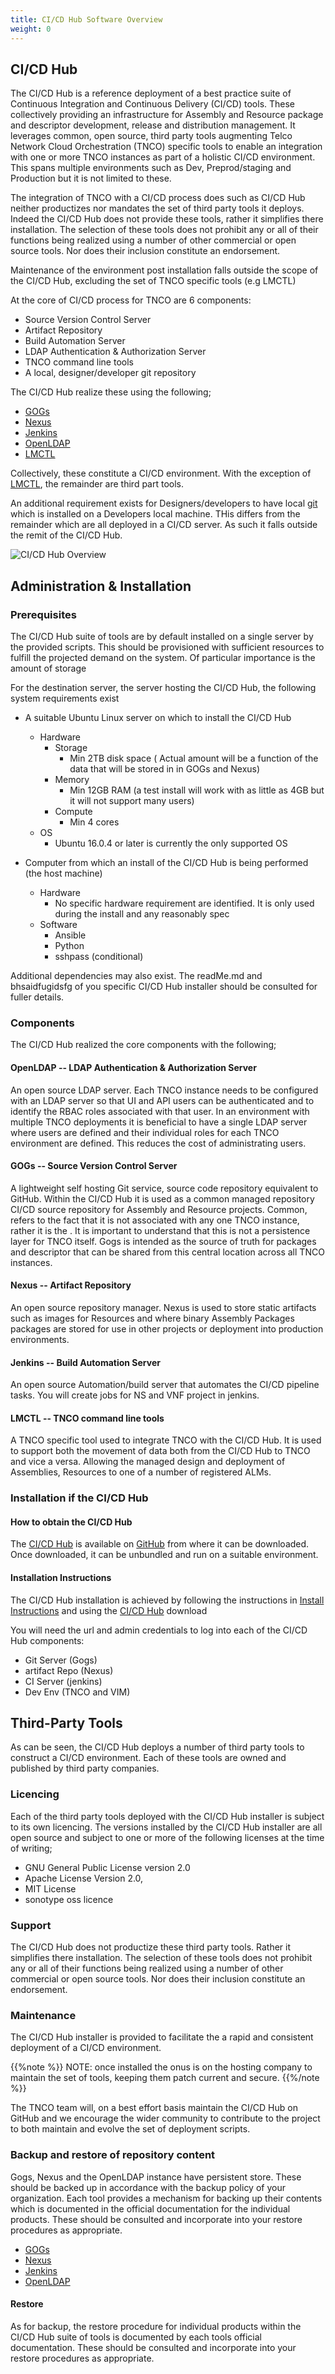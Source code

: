 ```yaml
---
title: CI/CD Hub Software Overview
weight: 0
---
```


## CI/CD Hub

The CI/CD Hub is a reference deployment of a best practice suite of Continuous Integration and Continuous Delivery (CI/CD) tools. These collectively providing an infrastructure for Assembly and Resource package and descriptor development, release and distribution management. It leverages common, open source, third party tools augmenting Telco Network Cloud Orchestration (TNCO) specific tools to enable an integration with one or more TNCO instances as part of a holistic CI/CD environment. This spans multiple environments such as Dev, Preprod/staging and Production but it is not limited to these.

The integration of TNCO with a CI/CD process does such as CI/CD Hub neither productizes nor mandates the set of third party tools it deploys. Indeed the CI/CD Hub does not provide these tools, rather it simplifies there installation. The selection of these tools does not prohibit any or all of their functions being realized using a number of other commercial or open source tools. Nor does their inclusion constitute an endorsement.

Maintenance of the environment post installation falls outside the scope of the CI/CD Hub, excluding the set of TNCO specific tools (e.g LMCTL)

At the core of CI/CD process for TNCO are 6 components:

  * Source Version Control Server
  * Artifact Repository 
  * Build Automation Server
  * LDAP Authentication & Authorization Server
  * TNCO command line tools
  * A local, designer/developer git repository 

The CI/CD Hub realize these using the following;

  * [GOGs](https://gogs.io)
  * [Nexus](https://www.sonatype.com/nexus-repository-sonatype)
  * [Jenkins](https://jenkins.io)
  * [OpenLDAP](https://www.openldap.org)
  * [LMCTL](https://pypi.org/project/lmctl)


Collectively, these constitute a CI/CD environment. With the exception of [LMCTL](https://pypi.org/project/lmctl/2.0.4), the remainder are third part tools.

An additional requirement exists for Designers/developers to have local [git](https://git-scm.com) which is installed on a Developers local machine. THis differs from the remainder which are all deployed in a CI/CD server. As such it falls outside the remit of the CI/CD Hub. 

![CI/CD Hub Overview](/images/user-guides/cicd/software/overview.png "CICDHub Overview")

## Administration & Installation
### Prerequisites

The CI/CD Hub suite of tools are by default installed on a single server by the provided scripts. This should be provisioned with sufficient resources to fulfill the projected demand on the system. Of particular importance is the amount of storage

For the destination server, the server hosting the CI/CD Hub, the following system requirements exist

* A suitable Ubuntu Linux server on which to install the CI/CD Hub
  * Hardware
    * Storage
      * Min 2TB disk space ( Actual amount will be a function of the data that will be stored in in GOGs and Nexus)
    * Memory
      * Min 12GB RAM (a test install will work with as little as 4GB but it will not support many users)
    * Compute
      * Min 4 cores
  * OS
    * Ubuntu 16.0.4 or later is currently the only supported OS
  
* Computer from which an install of the CI/CD Hub is being performed (the host machine)
  * Hardware
     * No specific hardware requirement are identified. It is only used during the install and any reasonably spec
  * Software
    * Ansible
    * Python
    * sshpass (conditional)

Additional dependencies may also exist. The readMe.md and bhsaidfugidsfg of you specific CI/CD Hub installer should be consulted for fuller details.

### Components

The CI/CD Hub realized the core components with the following;

#### OpenLDAP -- LDAP Authentication & Authorization Server
An open source LDAP server. Each TNCO instance needs to be configured with an LDAP server so that UI and API users can be authenticated and to identify the RBAC roles associated with that user. In an environment with multiple TNCO deployments it is beneficial to have a single LDAP server where users are defined and their individual roles for each TNCO environment are defined. This reduces the cost of administrating users. 

#### GOGs -- Source Version Control Server
A lightweight self hosting Git service, source code repository equivalent to GitHub. Within the CI/CD Hub it is used as a common managed repository CI/CD source repository for Assembly and Resource projects. Common, refers to the fact that it is not associated with any one TNCO instance, rather it is the . It is important to understand that this is not a persistence layer for TNCO itself. Gogs is intended as the source of truth for packages and descriptor that can be shared from this central location across all TNCO instances.

#### Nexus -- Artifact Repository
An open source repository manager. Nexus is used to store static artifacts such as images for Resources and where binary Assembly Packages packages are stored for use in other projects or deployment into production environments.

#### Jenkins -- Build Automation Server
An open source Automation/build server  that automates the CI/CD pipeline tasks. You will create jobs for NS and VNF project in jenkins.

#### LMCTL -- TNCO command line tools
A TNCO specific tool used to integrate TNCO with the CI/CD Hub. It is used to support both the movement of data both from the CI/CD Hub to TNCO and vice a versa. Allowing the managed design and  deployment of Assemblies, Resources to one of a number of registered ALMs. 

### Installation if the CI/CD Hub
#### How to obtain the CI/CD Hub
The [CI/CD Hub](https://github.com/accanto-systems/lm-cicdhub) is available on [GitHub](https://github.com/accanto-systems/lm-cicdhub) from where it can be downloaded. Once downloaded, it can be unbundled and run on a suitable environment.

#### Installation Instructions
The CI/CD Hub installation is achieved by following the instructions in [Install Instructions](/installation/cicdhub/cicd-hub-start/) and using the [CI/CD Hub](https://github.com/accanto-systems/lm-cicdhub) download

You will need the url and admin credentials to log into each of the CI/CD Hub components:

  * Git Server (Gogs)
  * artifact Repo (Nexus)
  * CI Server (jenkins)
  * Dev Env (TNCO and VIM)
  
## Third-Party Tools
As can be seen, the CI/CD Hub deploys a number of third party tools to construct a CI/CD environment. Each of these tools are owned and published by third party companies.

### Licencing
Each of the third party tools deployed with the CI/CD Hub installer is subject to its own licencing. The versions installed by the CI/CD Hub installer are all open source and subject to one or more of the following licenses at the time of writing;

* GNU General Public License version 2.0
* Apache License Version 2.0,
* MIT License
* sonotype oss licence

### Support
The CI/CD Hub does not productize these third party tools. Rather it simplifies there installation. The selection of these tools does not prohibit any or all of their functions being realized using a number of other commercial or open source tools. Nor does their inclusion constitute an endorsement. 

### Maintenance

The CI/CD Hub installer is provided to facilitate the a rapid and consistent deployment of a CI/CD environment. 

{{%note %}}
NOTE: once installed the onus is on the hosting company to maintain the set of tools, keeping them patch current and secure.
{{%/note %}}

The TNCO team will, on a best effort basis maintain the CI/CD Hub on GitHub and we encourage the wider community to contribute to the project to both maintain and evolve the set of deployment scripts. 


### Backup and restore of repository content
Gogs, Nexus and the OpenLDAP instance have persistent store. These should be backed up in accordance with the backup policy of your organization. Each tool provides a mechanism for backing up their contents which is documented in the official documentation for the individual products. These should be consulted and incorporate into your restore procedures as appropriate.

  * [GOGs](https://gogs.io)
  * [Nexus](https://www.sonatype.com/nexus-repository-sonatype)
  * [Jenkins](https://jenkins.io)
  * [OpenLDAP](https://www.openldap.org)
  
#### Restore
As for backup, the restore procedure for individual products within the CI/CD Hub suite of tools is documented by each tools official documentation. These should be consulted and incorporate into your restore procedures as appropriate.
